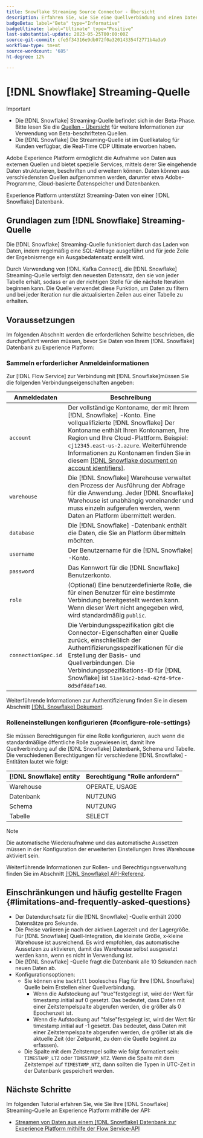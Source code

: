 ```yaml
---
title: Snowflake Streaming Source Connector - Übersicht
description: Erfahren Sie, wie Sie eine Quellverbindung und einen Datenfluss erstellen, um Streaming-Daten aus Ihrer Snowflake-Instanz in Adobe Experience Platform zu erfassen.
badgeBeta: label="Beta" type="Informative"
badgeUltimate: label="Ultimate" type="Positive"
last-substantial-update: 2023-05-25T00:00:00Z
source-git-commit: cfe5f34316e9db072f0a320143354f2771b4a3a9
workflow-type: tm+mt
source-wordcount: '685'
ht-degree: 12%

---
```


# [!DNL Snowflake] Streaming-Quelle

>[!IMPORTANT]
>
>* Die [!DNL Snowflake] Streaming-Quelle befindet sich in der Beta-Phase. Bitte lesen Sie die [Quellen - Übersicht](../../home.md#terms-and-conditions) für weitere Informationen zur Verwendung von Beta-beschrifteten Quellen.
>* Die [!DNL Snowflake] Die Streaming-Quelle ist im Quellkatalog für Kunden verfügbar, die Real-Time CDP Ultimate erworben haben.


Adobe Experience Platform ermöglicht die Aufnahme von Daten aus externen Quellen und bietet spezielle Services, mittels derer Sie eingehende Daten strukturieren, beschriften und erweitern können. Daten können aus verschiedensten Quellen aufgenommen werden, darunter etwa Adobe-Programme, Cloud-basierte Datenspeicher und Datenbanken.

Experience Platform unterstützt Streaming-Daten von einer [!DNL Snowflake] Datenbank.

## Grundlagen zum [!DNL Snowflake] Streaming-Quelle

Die [!DNL Snowflake] Streaming-Quelle funktioniert durch das Laden von Daten, indem regelmäßig eine SQL-Abfrage ausgeführt und für jede Zeile der Ergebnismenge ein Ausgabedatensatz erstellt wird.

Durch Verwendung von [!DNL Kafka Connect], die [!DNL Snowflake] Streaming-Quelle verfolgt den neuesten Datensatz, den sie von jeder Tabelle erhält, sodass er an der richtigen Stelle für die nächste Iteration beginnen kann. Die Quelle verwendet diese Funktion, um Daten zu filtern und bei jeder Iteration nur die aktualisierten Zeilen aus einer Tabelle zu erhalten.

## Voraussetzungen

Im folgenden Abschnitt werden die erforderlichen Schritte beschrieben, die durchgeführt werden müssen, bevor Sie Daten von Ihrem [!DNL Snowflake] Datenbank zu Experience Platform:

### Sammeln erforderlicher Anmeldeinformationen

Zur [!DNL Flow Service] zur Verbindung mit [!DNL Snowflake]müssen Sie die folgenden Verbindungseigenschaften angeben:

| Anmeldedaten | Beschreibung |
| --- | --- |
| `account` | Der vollständige Kontoname, der mit Ihrem [!DNL Snowflake] -Konto. Eine vollqualifizierte [!DNL Snowflake] Der Kontoname enthält Ihren Kontonamen, Ihre Region und Ihre Cloud-Plattform. Beispiel: `cj12345.east-us-2.azure`. Weiterführende Informationen zu Kontonamen finden Sie in diesem [[!DNL Snowflake document on account identifiers]](<https://docs.snowflake.com/en/user-guide/admin-account-identifier.html>). |
| `warehouse` | Die [!DNL Snowflake] Warehouse verwaltet den Prozess der Ausführung der Abfrage für die Anwendung. Jeder [!DNL Snowflake] Warehouse ist unabhängig voneinander und muss einzeln aufgerufen werden, wenn Daten an Platform übermittelt werden. |
| `database` | Die [!DNL Snowflake] -Datenbank enthält die Daten, die Sie an Platform übermitteln möchten. |
| `username` | Der Benutzername für die [!DNL Snowflake] -Konto. |
| `password` | Das Kennwort für die [!DNL Snowflake] Benutzerkonto. |
| `role` | (Optional) Eine benutzerdefinierte Rolle, die für einen Benutzer für eine bestimmte Verbindung bereitgestellt werden kann. Wenn dieser Wert nicht angegeben wird, wird standardmäßig `public`. |
| `connectionSpec.id` | Die Verbindungsspezifikation gibt die Connector-Eigenschaften einer Quelle zurück, einschließlich der Authentifizierungsspezifikationen für die Erstellung der Basis- und Quellverbindungen. Die Verbindungsspezifikations-ID für [!DNL Snowflake] ist `51ae16c2-bdad-42fd-9fce-8d5dfddaf140`. |

Weiterführende Informationen zur Authentifizierung finden Sie in diesem Abschnitt [[!DNL Snowflake] Dokument](<https://docs.snowflake.com/en/user-guide/key-pair-auth.html>).

### Rolleneinstellungen konfigurieren {#configure-role-settings}

Sie müssen Berechtigungen für eine Rolle konfigurieren, auch wenn die standardmäßige öffentliche Rolle zugewiesen ist, damit Ihre Quellverbindung auf die [!DNL Snowflake] Datenbank, Schema und Tabelle. Die verschiedenen Berechtigungen für verschiedene [!DNL Snowflake] -Entitäten lautet wie folgt:

| [!DNL Snowflake] entity | Berechtigung &quot;Rolle anfordern&quot; |
| --- | --- |
| Warehouse | OPERATE, USAGE |
| Datenbank | NUTZUNG |
| Schema | NUTZUNG |
| Tabelle | SELECT |

>[!NOTE]
>
>Die automatische Wiederaufnahme und das automatische Aussetzen müssen in der Konfiguration der erweiterten Einstellungen Ihres Warehouse aktiviert sein.

Weiterführende Informationen zur Rollen- und Berechtigungsverwaltung finden Sie im Abschnitt [[!DNL Snowflake] API-Referenz](<https://docs.snowflake.com/en/sql-reference/sql/grant-privilege>).

## Einschränkungen und häufig gestellte Fragen {#limitations-and-frequently-asked-questions}

* Der Datendurchsatz für die [!DNL Snowflake] -Quelle enthält 2000 Datensätze pro Sekunde.
* Die Preise variieren je nach der aktiven Lagerzeit und der Lagergröße. Für [!DNL Snowflake] Quell-Integration, die kleinste Größe, x-kleine Warehouse ist ausreichend. Es wird empfohlen, das automatische Aussetzen zu aktivieren, damit das Warehouse selbst ausgesetzt werden kann, wenn es nicht in Verwendung ist.
* Die [!DNL Snowflake] -Quelle fragt die Datenbank alle 10 Sekunden nach neuen Daten ab.
* Konfigurationsoptionen:
   * Sie können eine `backfill` boolesches Flag für Ihre [!DNL Snowflake] Quelle beim Erstellen einer Quellverbindung.
      * Wenn die Aufstockung auf &quot;true&quot;festgelegt ist, wird der Wert für timestamp.initial auf 0 gesetzt. Das bedeutet, dass Daten mit einer Zeitstempelspalte abgerufen werden, die größer als 0 Epochenzeit ist.
      * Wenn die Aufstockung auf &quot;false&quot;festgelegt ist, wird der Wert für timestamp.initial auf -1 gesetzt. Das bedeutet, dass Daten mit einer Zeitstempelspalte abgerufen werden, die größer ist als die aktuelle Zeit (der Zeitpunkt, zu dem die Quelle beginnt zu erfassen).
   * Die Spalte mit dem Zeitstempel sollte wie folgt formatiert sein: `TIMESTAMP_LTZ` oder `TIMESTAMP_NTZ`. Wenn die Spalte mit dem Zeitstempel auf `TIMESTAMP_NTZ`, dann sollten die Typen in UTC-Zeit in der Datenbank gespeichert werden.

## Nächste Schritte

Im folgenden Tutorial erfahren Sie, wie Sie Ihre [!DNL Snowflake] Streaming-Quelle an Experience Platform mithilfe der API:

* [Streamen von Daten aus einem [!DNL Snowflake] Datenbank zur Experience Platform mithilfe der Flow Service-API](../../tutorials/api/create/databases/snowflake-streaming.md)

